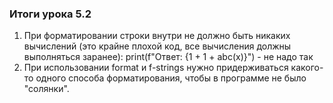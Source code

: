 ### Итоги урока 5.2 
1. При форматировании строки внутри не должно быть никаких вычислений 
    (это крайне плохой код, все вычисления должны выполняться заранее):
    print(f"Ответ: {1 + 1 + abc(x)}") - не надо так
2. При использовании format и f-strings нужно придерживаться какого-то одного способа форматирования, 
    чтобы в программе не было "солянки". 